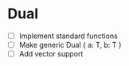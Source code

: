 # Dual

-[ ] Implement standard functions
-[ ] Make generic Dual<T> { a: T, b: T }
-[ ] Add vector support
